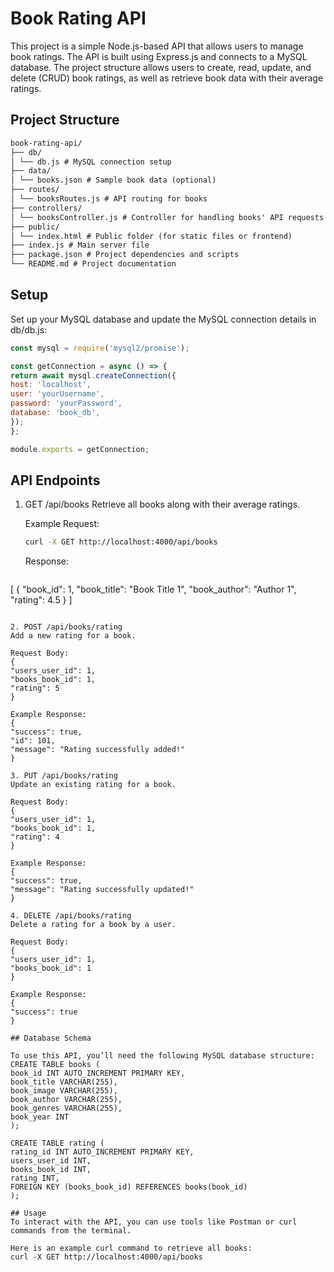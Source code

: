 # Book Rating API
This project is a simple Node.js-based API that allows users to manage book ratings. The API is built using Express.js and connects to a MySQL database. The project structure allows users to create, read, update, and delete (CRUD) book ratings, as well as retrieve book data with their average ratings.

## Project Structure

```txt
book-rating-api/
├── db/
│ └── db.js # MySQL connection setup
├── data/
│ └── books.json # Sample book data (optional)
├── routes/
│ └── booksRoutes.js # API routing for books
├── controllers/
│ └── booksController.js # Controller for handling books' API requests
├── public/
│ └── index.html # Public folder (for static files or frontend)
├── index.js # Main server file
├── package.json # Project dependencies and scripts
└── README.md # Project documentation
```

## Setup

Set up your MySQL database and update the MySQL connection details in db/db.js:

```js
const mysql = require('mysql2/promise');

const getConnection = async () => {
return await mysql.createConnection({
host: 'localhost',
user: 'yourUsername',
password: 'yourPassword',
database: 'book_db',
});
};

module.exports = getConnection;
```

## API Endpoints

1. GET /api/books
   Retrieve all books along with their average ratings.

   Example Request:
   ```bash
   curl -X GET http://localhost:4000/api/books
   ```

   Response:
   ```json
[
{
"book_id": 1,
"book_title": "Book Title 1",
"book_author": "Author 1",
"rating": 4.5
}
]
   ```

2. POST /api/books/rating
   Add a new rating for a book.

Request Body:
{
"users_user_id": 1,
"books_book_id": 1,
"rating": 5
}

Example Response:
{
"success": true,
"id": 101,
"message": "Rating successfully added!"
}

3. PUT /api/books/rating
   Update an existing rating for a book.

Request Body:
{
"users_user_id": 1,
"books_book_id": 1,
"rating": 4
}

Example Response:
{
"success": true,
"message": "Rating successfully updated!"
}

4. DELETE /api/books/rating
   Delete a rating for a book by a user.

Request Body:
{
"users_user_id": 1,
"books_book_id": 1
}

Example Response:
{
"success": true
}

## Database Schema

To use this API, you’ll need the following MySQL database structure:
CREATE TABLE books (
book_id INT AUTO_INCREMENT PRIMARY KEY,
book_title VARCHAR(255),
book_image VARCHAR(255),
book_author VARCHAR(255),
book_genres VARCHAR(255),
book_year INT
);

CREATE TABLE rating (
rating_id INT AUTO_INCREMENT PRIMARY KEY,
users_user_id INT,
books_book_id INT,
rating INT,
FOREIGN KEY (books_book_id) REFERENCES books(book_id)
);

## Usage
To interact with the API, you can use tools like Postman or curl commands from the terminal.

Here is an example curl command to retrieve all books:
curl -X GET http://localhost:4000/api/books
